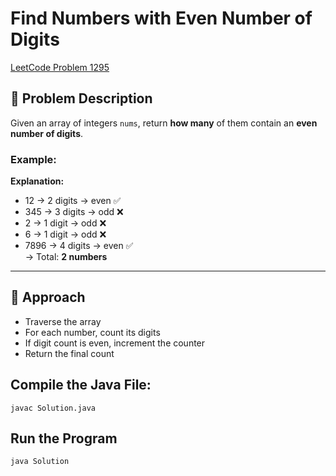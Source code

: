 # Find Numbers with Even Number of Digits

[LeetCode Problem 1295](https://leetcode.com/problems/find-numbers-with-even-number-of-digits/description/)

## 🧩 Problem Description

Given an array of integers `nums`, return **how many** of them contain an **even number of digits**.

### Example:

**Explanation:**
- 12 → 2 digits → even ✅  
- 345 → 3 digits → odd ❌  
- 2 → 1 digit → odd ❌  
- 6 → 1 digit → odd ❌  
- 7896 → 4 digits → even ✅  
→ Total: **2 numbers**

---

## 🧠 Approach

- Traverse the array
- For each number, count its digits
- If digit count is even, increment the counter
- Return the final count

## Compile the Java File:
```javac Solution.java```

## Run the Program 
```java Solution```
